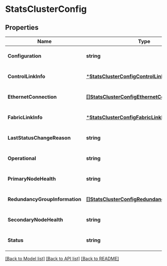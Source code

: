 # StatsClusterConfig

## Properties
Name | Type | Description | Notes
------------ | ------------- | ------------- | -------------
**Configuration** | **string** |  | [optional] [default to null]
**ControlLinkInfo** | [***StatsClusterConfigControlLinkInfo**](stats_cluster_config_control_link_info.md) |  | [optional] [default to null]
**EthernetConnection** | [**[]StatsClusterConfigEthernetConnectionItem**](stats_cluster_config_ethernet_connection_item.md) |  | [optional] [default to null]
**FabricLinkInfo** | [***StatsClusterConfigFabricLinkInfo**](stats_cluster_config_fabric_link_info.md) |  | [optional] [default to null]
**LastStatusChangeReason** | **string** |  | [optional] [default to null]
**Operational** | **string** |  | [optional] [default to null]
**PrimaryNodeHealth** | **string** |  | [optional] [default to null]
**RedundancyGroupInformation** | [**[]StatsClusterConfigRedundancyGroupInfoItem**](stats_cluster_config_redundancy_group_info_item.md) |  | [optional] [default to null]
**SecondaryNodeHealth** | **string** |  | [optional] [default to null]
**Status** | **string** |  | [optional] [default to null]

[[Back to Model list]](../README.md#documentation-for-models) [[Back to API list]](../README.md#documentation-for-api-endpoints) [[Back to README]](../README.md)


